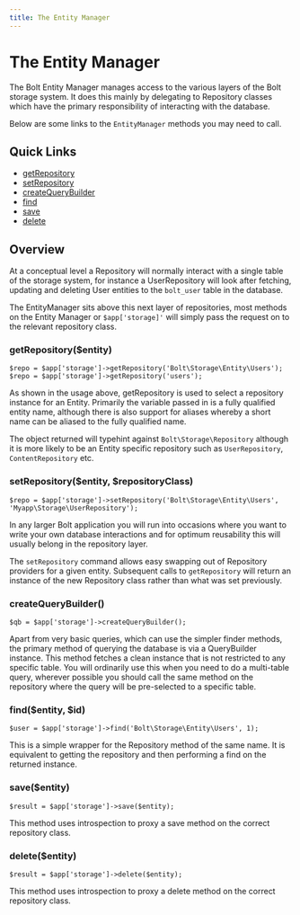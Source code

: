 ```yaml
---
title: The Entity Manager
---
```

The Entity Manager
==================

The Bolt Entity Manager manages access to the various layers of the Bolt storage
system. It does this mainly by delegating to Repository classes which have the
primary responsibility of interacting with the database.

Below are some links to the `EntityManager` methods you may need to call.

Quick Links
-----------

 - <a href="#getrepositoryentity">getRepository</a>
 - <a href="#setrepositoryentity-repositoryclass">setRepository</a>
 - <a href="#createquerybuilder">createQueryBuilder</a>
 - <a href="#findentity-id">find</a>
 - <a href="#saveentity">save</a>
 - <a href="#deleteentity">delete</a>

Overview
--------

At a conceptual level a Repository will normally interact with a single table of
the storage system, for instance a UserRepository will look after fetching,
updating and deleting User entities to the `bolt_user` table in the database.

The EntityManager sits above this next layer of repositories, most methods on
the Entity Manager or `$app['storage]'` will simply pass the request on to the
relevant repository class.

### getRepository($entity)

```
$repo = $app['storage']->getRepository('Bolt\Storage\Entity\Users');
$repo = $app['storage']->getRepository('users');
```

As shown in the usage above, getRepository is used to select a repository
instance for an Entity. Primarily the variable passed in is a fully qualified
entity name, although there is also support  for aliases whereby a short name
can be aliased to the fully qualified name.

The object returned will typehint against `Bolt\Storage\Repository` although it
is more likely to be an Entity specific repository such as `UserRepository`,
`ContentRepository` etc.


### setRepository($entity, $repositoryClass)

```
$repo = $app['storage']->setRepository('Bolt\Storage\Entity\Users', 'Myapp\Storage\UserRepository');
```

In any larger Bolt application you will run into occasions where you want to
write your own database interactions and for optimum reusability this will
usually belong in the repository layer.

The `setRepository` command allows easy swapping out of Repository providers for
a given entity. Subsequent calls to `getRepository` will return an instance of
the new Repository class rather than what was set previously.

### createQueryBuilder()

```
$qb = $app['storage']->createQueryBuilder();
```

Apart from very basic queries, which can use the simpler finder methods, the
primary method of querying the database is via a QueryBuilder instance. This
method fetches a clean instance that is not restricted to any specific table.
You will ordinarily use this when you need to do a multi-table query, wherever
possible you should call the same method on the repository where the query will
be pre-selected to a specific table.

### find($entity, $id)

```
$user = $app['storage']->find('Bolt\Storage\Entity\Users', 1);
```

This is a simple wrapper for the Repository method of the same name. It is
equivalent to getting the repository and then performing a find on the returned
instance.

### save($entity)

```
$result = $app['storage']->save($entity);
```

This method uses introspection to proxy a save method on the correct repository
class.

### delete($entity)

```
$result = $app['storage']->delete($entity);
```

This method uses introspection to proxy a delete method on the correct
repository class.

